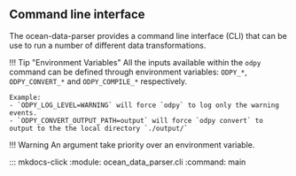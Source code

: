 ## Command line interface
The ocean-data-parser provides a command line interface (CLI) that can be use to run a number of different data transformations.

!!! Tip "Environment Variables"
    All the inputs available within the `odpy` command can be defined through environment variables:  `ODPY_*`, `ODPY_CONVERT_*` and `ODPY_COMPILE_*` respectively. 

    Example: 
    - `ODPY_LOG_LEVEL=WARNING` will force `odpy` to log only the warning events.
    - `ODPY_CONVERT_OUTPUT_PATH=output` will force `odpy convert` to output to the the local directory `./output/`

!!! Warning
    An argument take priority over an environment variable.

::: mkdocs-click
    :module: ocean_data_parser.cli
    :command: main

